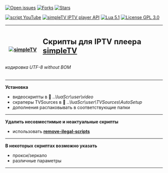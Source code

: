 [![Open issues][badge-issues]][Issues]
[![Forks][badge-forks]][Forks]
[![Stars][badge-stars]][Stars]

[![script YouTube][badge-youtube]][YouTube]
[![simpleTV IPTV player API][badge-simpletvapi]][simpleTV API]
[![Lua 5.1][badge-lua]][Lua]
[![License GPL 3.0][badge-license]][License]

<div class="table sectionedit1">
<table class="inline" style="height: 107px;" width="586">
<tbody>
<tr class="row0">
<th class="col0" style="width: 96.0167px;"><a href="http://iptv.gen12.net/"><img class="media" src="http://iptv.gen12.net/dokuwiki/lib/exe/fetch.php?cache=&amp;media=mantis:simpletv:cb0ur-wpg7e.png" alt="simpleTV" /></a></th>
<th class="col1 rightalign" style="width: 473.983px;" colspan="3">
<h2 style="text-align: left;"><strong class="">Скрипты для IPTV плеера <a class="urlextern" title="http://iptv.gen12.net" href="http://iptv.gen12.net" target="_tab" rel="nofollow noopener">simpleTV</a></strong></h2><p>0.5.0 b12.7.5 (x32/x64 vlc 3.0.11)</p>
</th>
</tr>
</tbody>
</table>
</div>

###### кодировка UTF-8 without BOM
---------------------------------------------
**Установка**
 - видеоскрипты в :file_folder:  _..\luaScr\user\video_
 - скраперы TVSources в :file_folder: _..\luaScr\user\TVSources\AutoSetup_
 - дополнения распаковывать в соответствующие папки
---------------------------------------------
**Удалить несовместимые и неактуальные скрипты**
- использовать [**remove-ilegal-scripts**](https://github.com/Nexterr/simpleTV/tree/master/addons/remove-ilegal-scripts)
---------------------------------------------
**В некоторых скриптах возможно указать**
 - прокси/зеркало
 - различные параметры
---------------------------------------------
[Issues]: https://github.com/Nexterr/simpleTV/issues "Issues"
[Forks]: https://github.com/Nexterr/simpleTV/issues "Forks"
[Stars]: https://github.com/Nexterr/simpleTV/stargazers "Stars"
[YouTube]: https://github.com/Nexterr/simpleTV.youtube "script YouTube"
[simpleTV API]: http://iptv.gen12.net/dokuwiki/doku.php?id=mantis:simpletv:api "simpleTV API"
[Lua]: https://www.lua.org/manual/5.1 "Lua 5.1"
[License]: https://opensource.org/licenses/GPL-3.0 "License GPL 3.0"

[badge-issues]: https://img.shields.io/github/issues/Nexterr/simpleTV.svg?style=flat-square "Open issues"
[badge-forks]: https://img.shields.io/github/forks/Nexterr/simpleTV.svg?style=flat-square "Forks"
[badge-stars]: https://img.shields.io/github/stars/Nexterr/simpleTV.svg?style=flat-square "Stars"
[badge-youtube]: https://img.shields.io/badge/script-YouTube-red?style=flat-square "script YouTube"
[badge-simpletvapi]: https://img.shields.io/badge/simpleTV-API-blue?style=flat-square "simpleTV API"
[badge-lua]: https://img.shields.io/badge/Lua-5.1-blue?style=flat-square "Lua 5.1"
[badge-license]: https://img.shields.io/badge/License-GPL%203.0-maroon?style=flat-square "License GPL 3.0"
